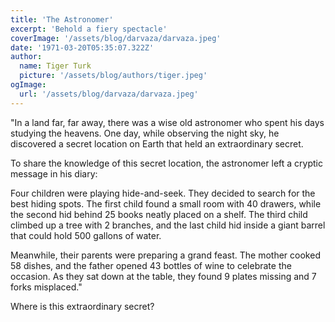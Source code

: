 ```yaml
---
title: 'The Astronomer'
excerpt: 'Behold a fiery spectacle'
coverImage: '/assets/blog/darvaza/darvaza.jpeg'
date: '1971-03-20T05:35:07.322Z'
author:
  name: Tiger Turk
  picture: '/assets/blog/authors/tiger.jpeg'
ogImage:
  url: '/assets/blog/darvaza/darvaza.jpeg'
---
```

"In a land far, far away, there was a wise old astronomer who spent his days studying the heavens. One day, while observing the night sky, he discovered a secret location on Earth that held an extraordinary secret.

To share the knowledge of this secret location, the astronomer left a cryptic message in his diary:

Four children were playing hide-and-seek. They decided to search for the best hiding spots. The first child found a small room with 40 drawers, while the second hid behind 25 books neatly placed on a shelf. The third child climbed up a tree with 2 branches, and the last child hid inside a giant barrel that could hold 500 gallons of water.

Meanwhile, their parents were preparing a grand feast. The mother cooked 58 dishes, and the father opened 43 bottles of wine to celebrate the occasion. As they sat down at the table, they found 9 plates missing and 7 forks misplaced."

Where is this extraordinary secret?
